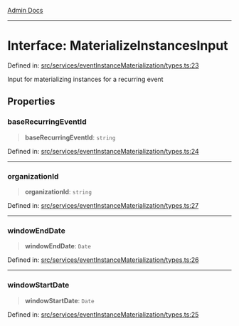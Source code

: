 [Admin Docs](/)

***

# Interface: MaterializeInstancesInput

Defined in: [src/services/eventInstanceMaterialization/types.ts:23](https://github.com/gautam-divyanshu/talawa-api/blob/1d38acecd3e456f869683fb8dca035a5e42010d5/src/services/eventInstanceMaterialization/types.ts#L23)

Input for materializing instances for a recurring event

## Properties

### baseRecurringEventId

> **baseRecurringEventId**: `string`

Defined in: [src/services/eventInstanceMaterialization/types.ts:24](https://github.com/gautam-divyanshu/talawa-api/blob/1d38acecd3e456f869683fb8dca035a5e42010d5/src/services/eventInstanceMaterialization/types.ts#L24)

***

### organizationId

> **organizationId**: `string`

Defined in: [src/services/eventInstanceMaterialization/types.ts:27](https://github.com/gautam-divyanshu/talawa-api/blob/1d38acecd3e456f869683fb8dca035a5e42010d5/src/services/eventInstanceMaterialization/types.ts#L27)

***

### windowEndDate

> **windowEndDate**: `Date`

Defined in: [src/services/eventInstanceMaterialization/types.ts:26](https://github.com/gautam-divyanshu/talawa-api/blob/1d38acecd3e456f869683fb8dca035a5e42010d5/src/services/eventInstanceMaterialization/types.ts#L26)

***

### windowStartDate

> **windowStartDate**: `Date`

Defined in: [src/services/eventInstanceMaterialization/types.ts:25](https://github.com/gautam-divyanshu/talawa-api/blob/1d38acecd3e456f869683fb8dca035a5e42010d5/src/services/eventInstanceMaterialization/types.ts#L25)
